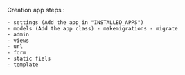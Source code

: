 Creation app steps :

    - settings (Add the app in "INSTALLED_APPS")
    - models (Add the app class) - makemigrations - migrate
    - admin
    - views
    - url
    - form
    - static fiels
    - template